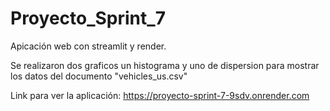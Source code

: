 # Proyecto_Sprint_7
Apicación web con streamlit y render.

Se realizaron dos graficos un histograma y uno de dispersion para mostrar los datos del documento "vehicles_us.csv"

Link para ver la aplicación: https://proyecto-sprint-7-9sdv.onrender.com
